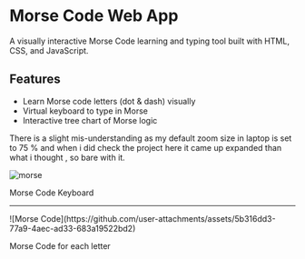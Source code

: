 # Morse Code Web App

A visually interactive Morse Code learning and typing tool built with HTML, CSS, and JavaScript.

##  Features

-  Learn Morse code letters (dot & dash) visually
-  Virtual keyboard to type in Morse
-  Interactive tree chart of Morse logic

There is a slight mis-understanding as my default zoom size in laptop is set to 75 % 
and
when i did check the project here it came up expanded than what i thought , so bare with it.

![morse](https://github.com/user-attachments/assets/f83635bb-feff-400d-b61f-c081360cfd0b)

Morse Code Keyboard

<hr>
![Morse Code](https://github.com/user-attachments/assets/5b316dd3-77a9-4aec-ad33-683a19522bd2)

Morse Code for each letter

